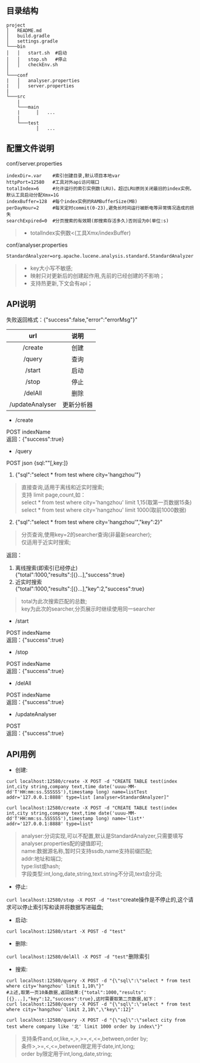 ## 目录结构
```
project
│   README.md
│   build.gradle    
│   settings.gradle
└───bin
│   │   start.sh  #启动
│   │   stop.sh   #停止
│   │   checkEnv.sh
│   
└───conf
|   │   analyser.properties
|   │   server.properties
|   
└───src
    | 
    └───main
    |      │   ...
    |
    └───test
           │   ...  
```

## 配置文件说明
conf/server.properties
```
indexDir=.var    #索引创建目录,默认项目本地var
httpPort=12580   #工具对外api访问端口
totalIndex=6     #允许运行的索引实例数(LRU)。超过LRU原则关闭最旧的index实例，默认工具启动分配Xmx=1G
indexBuffer=128  #每个index实例的RAMBufferSize(MB)
perDayHour=2     #每天定时commit(0-23),避免长时间运行被断电等异常情况造成的损失
searchExpired=0  #分页搜索的有效期(即搜索存活多久)否则设为0(单位:s)
```
  
> * totalIndex实例数<(工具Xmx/indexBuffer)

conf/analyser.properties
```
StandardAnalyzer=org.apache.lucene.analysis.standard.StandardAnalyzer
```
> * key大小写不敏感;
> * 映射只对更新后的创建起作用,先前的已经创建的不影响；
> * 支持热更新,下文会有api；

## API说明
失败返回格式：{"success":false,"error":"errorMsg"}"

  url|说明
 :---:|:---:
 /create|创建
 /query|查询
 /start|启动
 /stop|停止
 /delAll|删除
 /updateAnalyser|更新分析器

* /create

POST indexName  
返回：{"success":true}

* /query

POST json {sql:""\[,key:\]}
1. {"sql":"select * from test where city='hangzhou'"}
> 直接查询,适用于离线和近实时搜索;  
支持 limit page,count,如：  
select * from test where city='hangzhou' limit 1,15(取第一页数据15条)    
select * from test where city='hangzhou' limit 1000(取前1000数据)  
2. {"sql":"select * from test where city='hangzhou'","key":2}"
> 分页查询,使用key=2的searcher查询(非最新searcher);  
仅适用于近实时搜索;

返回：
1. 离线搜索(即索引已经停止)  
{"total":1000,"results":\[{}...\],"success":true}
2. 近实时搜索  
{"total":1000,"results":\[{}...\],"key":2,"success":true}
> total为此次搜索匹配的总数;  
key为此次的searcher,分页展示时继续使用同一searcher

* /start

POST indexName  
返回：{"success":true}

* /stop

POST indexName  
返回：{"success":true}

* /delAll

POST indexName  
返回：{"success":true}

* /updateAnalyser

POST  
返回：{"success":true}

## API用例

* 创建:
```
curl localhost:12580/create -X POST -d "CREATE TABLE test(index int,city string,company text,time date('uuuu-MM-dd'T'HH:mm:ss.SSSSSS'),timestamp long) name=listTest addr='127.0.0.1:8888' type=list [analyser=StandardAnalyzer]"

curl localhost:12580/create -X POST -d "CREATE TABLE test(index int,city string,company text,time date('uuuu-MM-dd'T'HH:mm:ss.SSSSSS'),timestamp long) name='list*' addr='127.0.0.1:8888' type=list"
```
> analyser:分词实现,可以不配置,默认是StandardAnalyzer,只需要填写analyser.properties配的键值即可;  
name:数据源名称,暂时只支持ssdb,name支持前缀匹配;  
addr:地址和端口;  
type:list或hash;  
字段类型:int,long,date,string,text.string不分词,text会分词;

* 停止:

`curl localhost:12580/stop -X POST -d "test"`create操作是不停止的,这个请求可以停止索引写和读并将数据写进磁盘;

* 启动:

`curl localhost:12580/start -X POST -d "test"`

* 删除:

`curl localhost:12580/delAll -X POST -d "test"`删除索引

* 搜索:
```
curl localhost:12580/query -X POST -d "{\"sql\":\"select * from test where city='hangzhou' limit 1,10\"}"
#上述,取第一页10条数据,返回结果:{"total":1000,"results":[{}...],"key":12,"success":true},这时需要取第二页数据,如下：
curl localhost:12580/query -X POST -d "{\"sql\":\"select * from test where city='hangzhou' limit 2,10\",\"key\":12}"

curl localhost:12580/query -X POST -d "{\"sql\":\"select city from test where company like '北' limit 1000 order by index\"}"
```
> 支持条件and,or,like,=,>,>=,<,<=,between,order by;  
条件>,>=,<,<=,between限定用于date,int,long;  
order by限定用于int,long,date,string;

